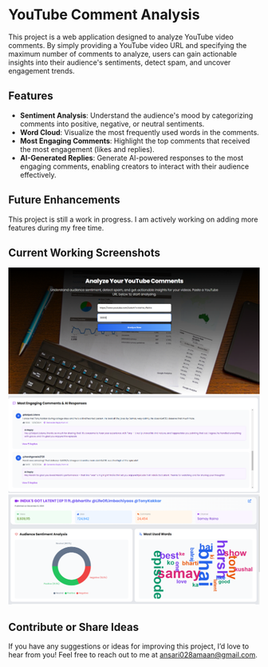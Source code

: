 # YouTube Comment Analysis

This project is a web application designed to analyze YouTube video comments. By simply providing a YouTube video URL and specifying the maximum number of comments to analyze, users can gain actionable insights into their audience's sentiments, detect spam, and uncover engagement trends.

## Features

- **Sentiment Analysis**: Understand the audience's mood by categorizing comments into positive, negative, or neutral sentiments.
- **Word Cloud**: Visualize the most frequently used words in the comments.
- **Most Engaging Comments**: Highlight the top comments that received the most engagement (likes and replies).
- **AI-Generated Replies**: Generate AI-powered responses to the most engaging comments, enabling creators to interact with their audience effectively.

## Future Enhancements

This project is still a work in progress. I am actively working on adding more features during my free time.

## Current Working Screenshots

![Screenshot 79](screenshots/Screenshot_79.png)
![Screenshot 78](screenshots/Screenshot_78.png)
![Screenshot 77](screenshots/Screenshot_77.png)

## Contribute or Share Ideas

If you have any suggestions or ideas for improving this project, I’d love to hear from you! Feel free to reach out to me at [ansari028amaan@gmail.com](mailto:ansari028amaan@gmail.com).

